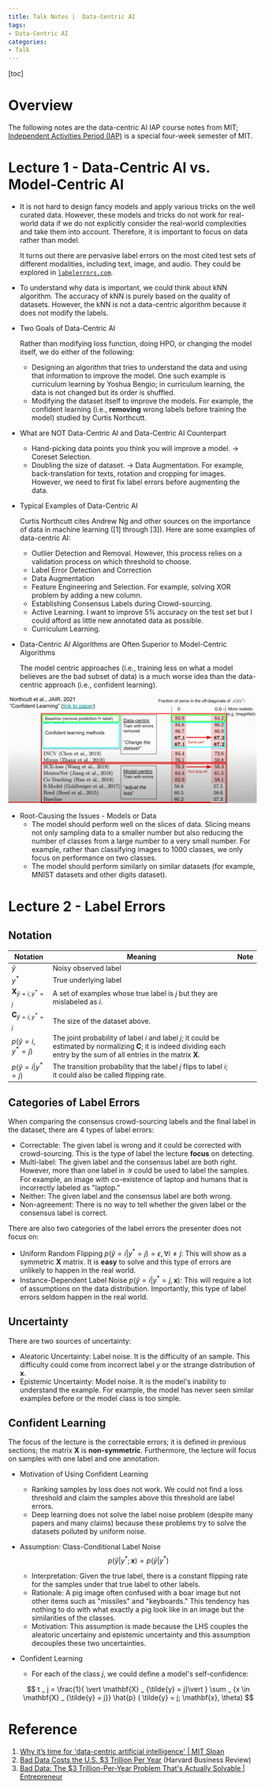 ```yaml
---
title: Talk Notes |  Data-Centric AI
tags: 
- Data-Centric AI
categories:
- Talk
---
```




[toc]

# Overview

The following notes are the data-centric AI IAP course notes from MIT; [Independent Activities Period (IAP)](https://elo.mit.edu/iap/) is a special four-week semester of MIT.

# Lecture 1 - Data-Centric AI vs. Model-Centric AI

-   It is not hard to design fancy models and apply various tricks on the well curated data. However, these models and tricks do not work for real-world data if we do not explicitly consider the real-world complexities and take them into account. Therefore, it is important to focus on data rather than model.

    It turns out there are pervasive label errors on the most cited test sets of different modalities, including text, image, and audio. They could be explored in [`labelerrors.com`](https://labelerrors.com/).

-   To understand why data is important, we could think about kNN algorithm. The accuracy of kNN is purely based on the quality of datasets. However, the kNN is not a data-centric algorithm because it does not modify the labels. 

-   Two Goals of Data-Centric AI

    Rather than modifying loss function, doing HPO, or changing the model itself, we do either of the following:

    -   Designing an algorithm that tries to understand the data and using that information to improve the model. One such example is curriculum learning by Yoshua Bengio; in curriculum learning, the data is not changed but its order is shuffled.
    -   Modifying the dataset itself to improve the models. For example, the confident learning (i.e., **removing** wrong labels before training the model) studied by Curtis Northcutt.

-   What are NOT Data-Centric AI and Data-Centric AI Counterpart

    -   Hand-picking data points you think you will improve a model. $\rightarrow$ Coreset Selection.
    -   Doubling the size of dataset. $\rightarrow$ Data Augmentation. For example, back-translation for texts, rotation and cropping for images. However, we need to first fix label errors before augmenting the data.

-   Typical Examples of Data-Centric AI

    Curtis Northcutt cites Andrew Ng and other sources on the importance of data in machine learning ([1] through [3]). Here are some examples of data-centric AI:

    -   Outlier Detection and Removal. However, this process relies on a validation process on which threshold to choose.
    -   Label Error Detection and Correction
    -   Data Augmentation
    -   Feature Engineering and Selection. For example, solving XOR problem by adding a new column.
    -   Establishing Consensus Labels during Crowd-sourcing.
    -   Active Learning. I want to improve 5% accuracy on the test set but I could afford as little new annotated data as possible.
    -   Curriculum Learning.

-   Data-Centric AI Algorithms are Often Superior to Model-Centric Algorithms

    The model centric approaches (i.e., training less on what a model believes are the bad subset of data) is a much worse idea than the data-centric approach (i.e., confident learning).

![image-20231106162934431](https://raw.githubusercontent.com/guanqun-yang/remote-images/master/2023/11/upgit_20231106_1699306174.png)

-   Root-Causing the Issues - Models or Data
    -   The model should perform well on the slices of data. Slicing means not only sampling data to a smaller number but also reducing the number of classes from a large number to a very small number. For example, rather than classifying images to 1000 classes, we only focus on performance on two classes.
    -   The model should perform similarly on similar datasets (for example, MNIST datasets and other digits dataset).

# Lecture 2 - Label Errors


## Notation

| Notation                                   | Meaning                                                      | Note |
| ------------------------------------------ | ------------------------------------------------------------ | ---- |
| $\tilde{y}$                                | Noisy observed label                                         |      |
| $y ^ *$                                    | True underlying label                                        |      |
| $\mathbf{X} _ {\tilde{y} =i, y ^ {*} = j}$ | A set of examples whose true label is $j$ but they are mislabeled as $i$. |      |
| $\mathbf{C} _ {\tilde{y} =i, y ^ {*} = j}$ | The size of the dataset above.                               |      |
| $p(\tilde{y} =i, y ^ {*} = j)$             | The joint probability of label $i$ and label $j$; it could be estimated by normalizing $\mathbf{C}$; it is indeed dividing each entry by the sum of all entries in the matrix $\mathbf{X}$. |      |
| $p(\tilde{y} =i\vert y ^ {*} = j)$         | The transition probability that the label $j$ flips to label $i$; it could also be called flipping rate. |      |

## Categories of Label Errors

When comparing the consensus crowd-sourcing labels and the final label in the dataset, there are 4 types of label errors:

-   Correctable: The given label is wrong and it could be corrected with crowd-sourcing. This is the type of label the lecture **focus** on detecting.
-   Multi-label: The given label and the consensus label are both right. However, more than one label in $\mathcal{Y}$ could be used to label the samples. For example, an image with co-existence of laptop and humans that is incorrectly labeled as "laptop."
-   Neither: The given label and the consensus label are both wrong.
-   Non-agreement: There is no way to tell whether the given label or the consensus label is correct.

There are also two categories of the label errors the presenter does not focus on:

-   Uniform Random Flipping $p(\hat{y} = i \vert y ^ * = j) = \epsilon, \forall i\neq j$: This will show as a symmetric $\mathbf{X}$ matrix. It is **easy** to solve and this type of errors are unlikely to happen in the real world. 
-   Instance-Dependent Label Noise $p(\hat{y} = i \vert y ^ * = j, \mathbf{x})$: This will require a lot of assumptions on the data distribution. Importantly, this type of label errors seldom happen in the real world.

## Uncertainty

There are two sources of uncertainty:

-   Aleatoric Uncertainty: Label noise. It is the difficulty of an sample. This difficulty could come from incorrect label $y$ or the strange distribution of $\mathbf{x}$.
-   Epistemic Uncertainty: Model noise. It is the model's inability to understand the example. For example, the model has never seen similar examples before or the model class is too simple.

## Confident Learning

The focus of the lecture is the correctable errors; it is defined in previous sections; the matrix $\mathbf{X}$ is **non-symmetric**. Furthermore, the lecture will focus on samples with one label and one annotation.

-   Motivation of Using Confident Learning
    -   Ranking samples by loss does not work. We could not find a loss threshold and claim the samples above this threshold are label errors.
    -   Deep learning does not solve the label noise problem (despite many papers and many claims) because these problems try to solve the datasets polluted by uniform noise.

-   Assumption: Class-Conditional Label Noise
    $$
    p(\hat{y} \vert y ^ *; \mathbf{x} ) = p(\hat{y} \vert y ^ *)
    $$

    -   Interpretation: Given the true label, there is a constant flipping rate for the samples under that true label to other labels.
    -   Rationale: A pig image often confused with a boar image but not other items such as "missiles" and "keyboards." This tendency has nothing to do with what exactly a pig look like in an image but the similarities of the classes.
    -   Motivation: This assumption is made because the LHS couples the aleatoric uncertainy and epistemic uncertainty and this assumption decouples these two uncertainties.

-   Confident Learning

    -   For each of the class $j$, we could define a model's self-confidence:

    $$
    t _ j = \frac{1}{ \vert \mathbf{X} _ {\tilde{y} = j}\vert } \sum _ {x \in \mathbf{X} _ {\tilde{y} = j}} \hat{p} ( \tilde{y} = j; \mathbf{x}, \theta)
    $$

    









# Reference

1.   [Why it’s time for 'data-centric artificial intelligence' | MIT Sloan](https://mitsloan.mit.edu/ideas-made-to-matter/why-its-time-data-centric-artificial-intelligence)
2.   [Bad Data Costs the U.S. $3 Trillion Per Year](https://hbr.org/2016/09/bad-data-costs-the-u-s-3-trillion-per-year) (Harvard Business Review)
3.   [Bad Data: The $3 Trillion-Per-Year Problem That's Actually Solvable | Entrepreneur](https://www.entrepreneur.com/science-technology/bad-data-the-3-trillion-per-year-problem-thats-actually/393161)


